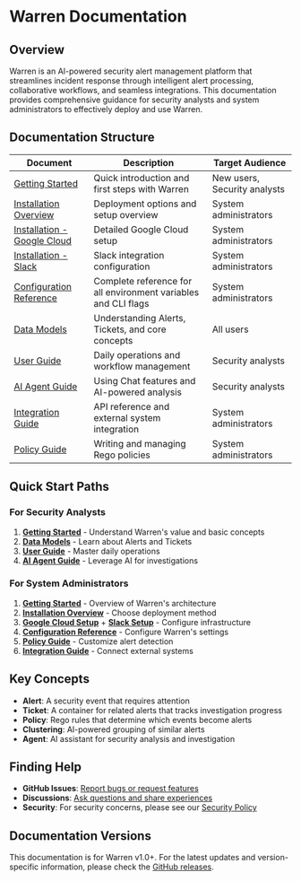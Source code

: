 # Warren Documentation

## Overview

Warren is an AI-powered security alert management platform that streamlines incident response through intelligent alert processing, collaborative workflows, and seamless integrations. This documentation provides comprehensive guidance for security analysts and system administrators to effectively deploy and use Warren.

## Documentation Structure

| Document | Description | Target Audience |
|----------|-------------|----------------|
| [Getting Started](./getting_started.md) | Quick introduction and first steps with Warren | New users, Security analysts |
| [Installation Overview](./installation.md) | Deployment options and setup overview | System administrators |
| [Installation - Google Cloud](./installation_gcp.md) | Detailed Google Cloud setup | System administrators |
| [Installation - Slack](./installation_slack.md) | Slack integration configuration | System administrators |
| [Configuration Reference](./configuration.md) | Complete reference for all environment variables and CLI flags | System administrators |
| [Data Models](./model.md) | Understanding Alerts, Tickets, and core concepts | All users |
| [User Guide](./user_guide.md) | Daily operations and workflow management | Security analysts |
| [AI Agent Guide](./agent.md) | Using Chat features and AI-powered analysis | Security analysts |
| [Integration Guide](./integration.md) | API reference and external system integration | System administrators |
| [Policy Guide](./policy.md) | Writing and managing Rego policies | System administrators |

## Quick Start Paths

### For Security Analysts
1. **[Getting Started](./getting_started.md)** - Understand Warren's value and basic concepts
2. **[Data Models](./model.md)** - Learn about Alerts and Tickets
3. **[User Guide](./user_guide.md)** - Master daily operations
4. **[AI Agent Guide](./agent.md)** - Leverage AI for investigations

### For System Administrators
1. **[Getting Started](./getting_started.md)** - Overview of Warren's architecture
2. **[Installation Overview](./installation.md)** - Choose deployment method
3. **[Google Cloud Setup](./installation_gcp.md)** + **[Slack Setup](./installation_slack.md)** - Configure infrastructure
4. **[Configuration Reference](./configuration.md)** - Configure Warren's settings
5. **[Policy Guide](./policy.md)** - Customize alert detection
6. **[Integration Guide](./integration.md)** - Connect external systems

## Key Concepts

- **Alert**: A security event that requires attention
- **Ticket**: A container for related alerts that tracks investigation progress
- **Policy**: Rego rules that determine which events become alerts
- **Clustering**: AI-powered grouping of similar alerts
- **Agent**: AI assistant for security analysis and investigation

## Finding Help

- **GitHub Issues**: [Report bugs or request features](https://github.com/secmon-lab/warren/issues)
- **Discussions**: [Ask questions and share experiences](https://github.com/secmon-lab/warren/discussions)
- **Security**: For security concerns, please see our [Security Policy](https://github.com/secmon-lab/warren/security/policy)

## Documentation Versions

This documentation is for Warren v1.0+. For the latest updates and version-specific information, please check the [GitHub releases](https://github.com/secmon-lab/warren/releases).
